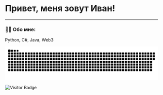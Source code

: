 
# Привет, меня зовут Иван!

---

### :man_technologist: Обо мне:

Python, C#, Java, Web3

<p align="center">
 <img width="600" src="github-snake.svg" alt="snake"/>
</p>

![Visitor Badge](https://visitor-badge.laobi.icu/badge?page_id=Boo112)
